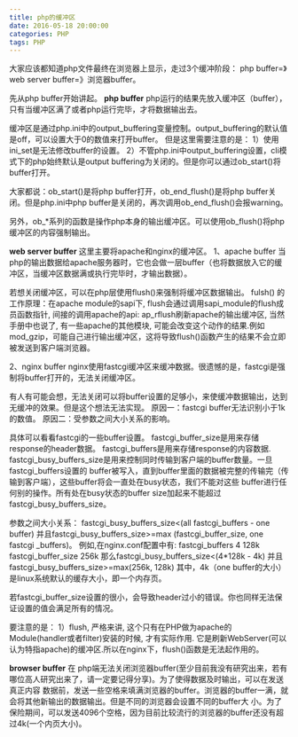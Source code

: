 ```yaml
---
title: php的缓冲区
date: 2016-05-18 20:00:00
categories: PHP
tags: PHP
---
```

大家应该都知道php文件最终在浏览器上显示，走过3个缓冲阶段：
php buffer=》web server buffer=》浏览器buffer。

先从php buffer开始讲起。
**php buffer**
php运行的结果先放入缓冲区（buffer），只有当缓冲区满了或者php运行完毕，才将数据输出去。

缓冲区是通过php.ini中的output_buffering变量控制。output_buffering的默认值是off，可以设置大于0的数值来打开buffer。
但是这里需要注意的是：
1）使用ini_set是无法修改buffer的设置。
2）不管php.ini中output_buffering设置，cli模式下的php始终默认是output buffering为关闭的。但是你可以通过ob_start()将buffer打开。

大家都说：ob_start()是将php buffer打开，ob_end_flush()是将php buffer关闭。但是php.ini中php buffer是关闭的，再次调用ob_end_flush()会报warning。

另外，ob_*系列的函数是操作php本身的输出缓冲区。可以使用ob_flush()将php 缓冲区的内容强制输出。

**web server buffer**
这里主要将apache和nginx的缓冲区。
1、apache buffer
当php的输出数据给apache服务器时，它也会做一层buffer（也将数据放入它的缓冲区，当缓冲区数据满或执行完毕时，才输出数据）。

若想关闭缓冲区，可以在php层使用flush()来强制将缓冲区数据输出。
fulsh() 的工作原理：在apache module的sapi下, flush会通过调用sapi_module的flush成员函数指针, 间接的调用apache的api: ap_rflush刷新apache的输出缓冲区, 当然手册中也说了, 有一些apache的其他模块, 可能会改变这个动作的结果.例如mod_gzip，可能自己进行输出缓冲区，这将导致flush()函数产生的结果不会立即被发送到客户端浏览器。

2、nginx buffer
nginx使用fastcgi缓冲区来缓冲数据。很遗憾的是，fastcgi是强制将buffer打开的，无法关闭缓冲区。

有人有可能会想，无法关闭可以将buffer设置的足够小，来使缓冲数据输出，达到无缓冲的效果。但是这个想法无法实现。
原因一：fastcgi buffer无法识别小于1k的数值。
原因二：受参数之间大小关系的影响。

具体可以看看fastcgi的一些buffer设置。
fastcgi_buffer_size是用来存储response的header数据。
fastcgi_buffers是用来存储response的内容数据.
fastcgi_busy_buffers_size是用来控制同时传输到客户端的buffer数量。一旦fastcgi_buffers设置的 buffer被写入，直到buffer里面的数据被完整的传输完（传输到客户端），这些buffer将会一直处在busy状态，我们不能对这些 buffer进行任何别的操作。所有处在busy状态的buffer size加起来不能超过fastcgi_busy_buffers_size。

参数之间大小关系：
fastcgi_busy_buffers_size<(all fastcgi_buffers - one buffer) 并且fastcgi_busy_buffers_size>=max (fastcgi_buffer_size, one fastcgi _buffers)。
例如,在nginx.conf配置中有:
fastcgi_buffers 4 128k
fastcgi_buffer_size 256k
那么fastcgi_busy_buffers_size<(4*128k - 4k) 并且fastcgi_busy_buffers_size>=max(256k, 128k)
其中，4k（one buffer的大小）是linux系统默认的缓存大小，即一个内存页。

若fastcgi_buffer_size设置的很小，会导致header过小的错误。你也同样无法保证设置的值会满足所有的情况。

要注意的是：
1）flush, 严格来讲, 这个只有在PHP做为apache的Module(handler或者filter)安装的时候, 才有实际作用. 它是刷新WebServer(可以认为特指apache)的缓冲区.所以在nginx下，flush()函数是无法起作用的。

**browser buffer**
在 php端无法关闭浏览器buffer(至少目前我没有研究出来，若有哪位高人研究出来了，请一定要记得分享)。为了使得数据及时输出，可以在发送真正内容 数据前，发送一些空格来填满浏览器的buffer。浏览器的buffer一满，就会将其他新输出的数据输出。但是不同的浏览器会设置不同的buffer大 小。为了保险期间，可以发送4096个空格，因为目前比较流行的浏览器的buffer还没有超过4k(一个内页大小)。